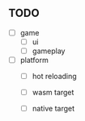 ## TODO

- [ ] game
  - [ ] ui
  - [ ] gameplay
- [ ] platform
  - [ ] hot reloading
  - [ ] wasm target
  - [ ] native target

